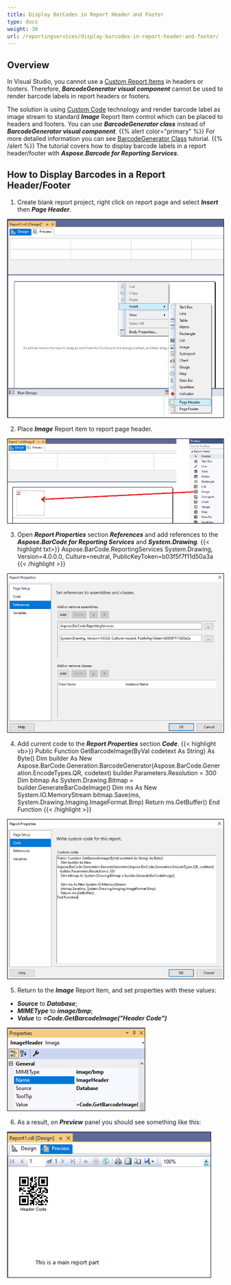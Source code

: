 ```yaml
---
title: Display BarCodes in Report Header and Footer
type: docs
weight: 30
url: /reportingservices/display-barcodes-in-report-header-and-footer/
---
```

## **Overview**
In Visual Studio, you cannot use a [Custom Report Items](https://docs.microsoft.com/sql/reporting-services/custom-report-items/custom-report-items) in headers or footers. Therefore, ***BarcodeGenerator visual component*** cannot be used to render barcode labels in report headers or footers.

The solution is using [Custom Code](https://docs.microsoft.com/sql/reporting-services/report-design/custom-code-and-assembly-references-in-expressions-in-report-designer-ssrs) technology and render barcode label as image stream to standard ***Image*** Report Item control which can be placed to headers and footers. You can use ***BarcodeGenerator class*** instead of ***BarcodeGenerator visual component***. 
{{% alert color="primary" %}} 
For more detailed information you can see [BarcodeGenerator Class]( /barcode/reportingservices/barcodegenerator-class/) tutorial.
{{% /alert %}} 
The tutorial covers how to display barcode labels in a report header/footer with ***Aspose.Barcode for Reporting Services***.

## **How to Display Barcodes in a Report Header/Footer**
1. Create blank report project, right click on report page and select ***Insert*** then ***Page Header***.

<img style="border:1px solid black;" src="page_hf_01.png" alt="Add Page Header to report" />

2. Place ***Image*** Report item to report page header.

<img style="border:1px solid black;" src="page_hf_02.png" alt="Add Image item to report" />

3. Open ***Report Properties*** section ***References*** and add references to the ***Aspose.BarCode for Reporting Services*** and ***System.Drawing***.
{{< highlight txt>}}
Aspose.BarCode.ReportingServices
System.Drawing, Version=4.0.0.0, Culture=neutral, PublicKeyToken=b03f5f7f11d50a3a
{{< /highlight >}}

<img style="border:1px solid black;" src="page_hf_03.png" alt="Report Properties, References" />

4. Add current code to the ***Report Properties*** section ***Code***.
{{< highlight vb>}}
Public Function GetBarcodeImage(ByVal codetext As String) As Byte()
    Dim builder As New Aspose.BarCode.Generation.BarcodeGenerator(Aspose.BarCode.Generation.EncodeTypes.QR, codetext)
    builder.Parameters.Resolution = 300
    Dim bitmap As System.Drawing.Bitmap = builder.GenerateBarCodeImage()
    Dim ms As New System.IO.MemoryStream
    bitmap.Save(ms, System.Drawing.Imaging.ImageFormat.Bmp)
    Return ms.GetBuffer()
End Function
{{< /highlight >}}

<img style="border:1px solid black;" src="page_hf_04.png" alt="Report Properties, Code" />

5. Return to the ***Image*** Report Item, and set properties with these values:
- ***Source*** to ***Database***;
- ***MIMEType*** to ***image/bmp***;
- ***Value*** to ***=Code.GetBarcodeImage("Header Code")***

<img style="border:1px solid black;" src="page_hf_05.png" alt="Image item, properties" />

6. As a result, on ***Preview*** panel you should see something like this:

<img style="border:1px solid black;" src="page_hf_06.png" alt="Preview result" />